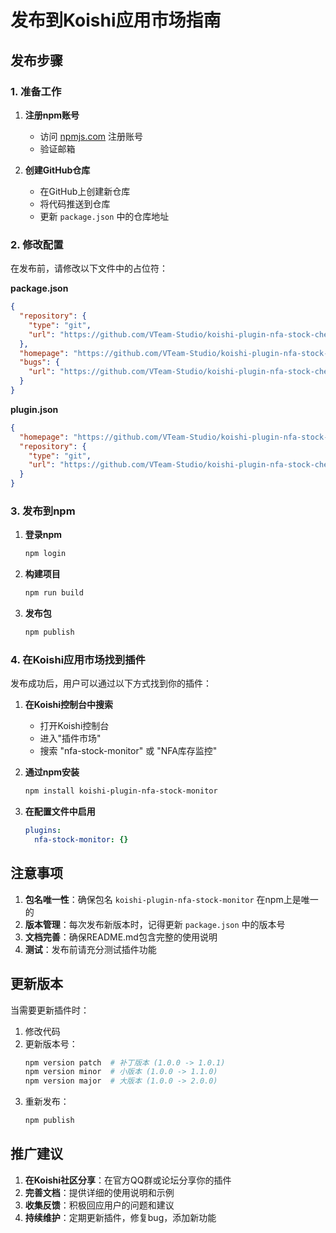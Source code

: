 # 发布到Koishi应用市场指南

## 发布步骤

### 1. 准备工作

1. **注册npm账号**
   - 访问 [npmjs.com](https://www.npmjs.com) 注册账号
   - 验证邮箱

2. **创建GitHub仓库**
   - 在GitHub上创建新仓库
   - 将代码推送到仓库
   - 更新 `package.json` 中的仓库地址

### 2. 修改配置

在发布前，请修改以下文件中的占位符：

**package.json**
```json
{
  "repository": {
    "type": "git",
    "url": "https://github.com/VTeam-Studio/koishi-plugin-nfa-stock-checker.git"
  },
  "homepage": "https://github.com/VTeam-Studio/koishi-plugin-nfa-stock-checker#readme",
  "bugs": {
    "url": "https://github.com/VTeam-Studio/koishi-plugin-nfa-stock-checker/issues"
  }
}
```

**plugin.json**
```json
{
  "homepage": "https://github.com/VTeam-Studio/koishi-plugin-nfa-stock-checker",
  "repository": {
    "type": "git",
    "url": "https://github.com/VTeam-Studio/koishi-plugin-nfa-stock-checker.git"
  }
}
```

### 3. 发布到npm

1. **登录npm**
   ```bash
   npm login
   ```

2. **构建项目**
   ```bash
   npm run build
   ```

3. **发布包**
   ```bash
   npm publish
   ```

### 4. 在Koishi应用市场找到插件

发布成功后，用户可以通过以下方式找到你的插件：

1. **在Koishi控制台中搜索**
   - 打开Koishi控制台
   - 进入"插件市场"
   - 搜索 "nfa-stock-monitor" 或 "NFA库存监控"

2. **通过npm安装**
   ```bash
   npm install koishi-plugin-nfa-stock-monitor
   ```

3. **在配置文件中启用**
   ```yaml
   plugins:
     nfa-stock-monitor: {}
   ```

## 注意事项

1. **包名唯一性**：确保包名 `koishi-plugin-nfa-stock-monitor` 在npm上是唯一的
2. **版本管理**：每次发布新版本时，记得更新 `package.json` 中的版本号
3. **文档完善**：确保README.md包含完整的使用说明
4. **测试**：发布前请充分测试插件功能

## 更新版本

当需要更新插件时：

1. 修改代码
2. 更新版本号：
   ```bash
   npm version patch  # 补丁版本 (1.0.0 -> 1.0.1)
   npm version minor  # 小版本 (1.0.0 -> 1.1.0)
   npm version major  # 大版本 (1.0.0 -> 2.0.0)
   ```
3. 重新发布：
   ```bash
   npm publish
   ```

## 推广建议

1. **在Koishi社区分享**：在官方QQ群或论坛分享你的插件
2. **完善文档**：提供详细的使用说明和示例
3. **收集反馈**：积极回应用户的问题和建议
4. **持续维护**：定期更新插件，修复bug，添加新功能

